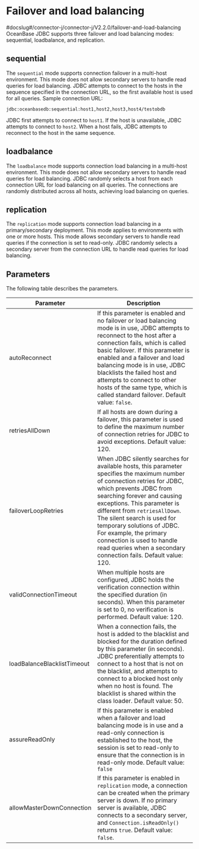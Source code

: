 Failover and load balancing 
================================================
#docslug#/connector-j/connector-j/V2.2.0/failover-and-load-balancing
OceanBase JDBC supports three failover and load balancing modes: sequential, loadbalance, and replication. 

sequential 
----------------------------

The `sequential` mode supports connection failover in a multi-host environment. This mode does not allow secondary servers to handle read queries for load balancing. JDBC attempts to connect to the hosts in the sequence specified in the connection URL, so the first available host is used for all queries.
Sample connection URL:

```unknow
jdbc:oceanbasedb:sequential:host1,host2,host3,host4/testobdb
```



JDBC first attempts to connect to `host1`. If the host is unavailable, JDBC attempts to connect to `host2`. When a host fails, JDBC attempts to reconnect to the host in the same sequence. 

loadbalance 
-----------------------------

The `loadbalance` mode supports connection load balancing in a multi-host environment. This mode does not allow secondary servers to handle read queries for load balancing. JDBC randomly selects a host from each connection URL for load balancing on all queries. The connections are randomly distributed across all hosts, achieving load balancing on queries. 

replication 
-----------------------------

The `replication` mode supports connection load balancing in a primary/secondary deployment. This mode applies to environments with one or more hosts. This mode allows secondary servers to handle read queries if the connection is set to read-only. JDBC randomly selects a secondary server from the connection URL to handle read queries for load balancing. 

Parameters 
----------------------------

The following table describes the parameters. 


|        **Parameter**        |                                                                                                                                                                                                                     **Description**                                                                                                                                                                                                                      |
|-----------------------------|----------------------------------------------------------------------------------------------------------------------------------------------------------------------------------------------------------------------------------------------------------------------------------------------------------------------------------------------------------------------------------------------------------------------------------------------------------|
| autoReconnect               | If this parameter is enabled and no failover or load balancing mode is in use, JDBC attempts to reconnect to the host after a connection fails, which is called basic failover.  If this parameter is enabled and a failover and load balancing mode is in use, JDBC blacklists the failed host and attempts to connect to other hosts of the same type, which is called standard failover.  Default value: `false`.     |
| retriesAllDown              | If all hosts are down during a failover, this parameter is used to define the maximum number of connection retries for JDBC to avoid exceptions.  Default value: 120.                                                                                                                                                                                                                                                                    |
| failoverLoopRetries         | When JDBC silently searches for available hosts, this parameter specifies the maximum number of connection retries for JDBC, which prevents JDBC from searching forever and causing exceptions. This parameter is different from `retriesAllDown`. The silent search is used for temporary solutions of JDBC. For example, the primary connection is used to handle read queries when a secondary connection fails.  Default value: 120. |
| validConnectionTimeout      | When multiple hosts are configured, JDBC holds the verification connection within the specified duration (in seconds). When this parameter is set to 0, no verification is performed.  Default value: 120.                                                                                                                                                                                                                               |
| loadBalanceBlacklistTimeout | When a connection fails, the host is added to the blacklist and blocked for the duration defined by this parameter (in seconds). JDBC preferentially attempts to connect to a host that is not on the blacklist, and attempts to connect to a blocked host only when no host is found.  The blacklist is shared within the class loader.  Default value: 50.                                                             |
| assureReadOnly              | If this parameter is enabled when a failover and load balancing mode is in use and a read-only connection is established to the host, the session is set to read-only to ensure that the connection is in read-only mode.  Default value: `false`                                                                                                                                                                                        |
| allowMasterDownConnection   | If this parameter is enabled in `replication` mode, a connection can be created when the primary server is down. If no primary server is available, JDBC connects to a secondary server, and `Connection.isReadOnly()` returns `true`.  Default value: `false`.                                                                                                                                                                          |


